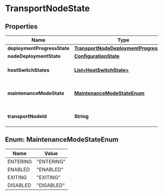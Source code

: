 # TransportNodeState

## Properties
Name | Type | Description | Notes
------------ | ------------- | ------------- | -------------
**deploymentProgressState** | [**TransportNodeDeploymentProgressState**](TransportNodeDeploymentProgressState.md) |  |  [optional]
**nodeDeploymentState** | [**ConfigurationState**](ConfigurationState.md) |  |  [optional]
**hostSwitchStates** | [**List&lt;HostSwitchState&gt;**](HostSwitchState.md) | States of HostSwitches on the host |  [optional]
**maintenanceModeState** | [**MaintenanceModeStateEnum**](#MaintenanceModeStateEnum) | the present realized maintenance mode state |  [optional]
**transportNodeId** | **String** | Unique Id of the TransportNode |  [optional]

<a name="MaintenanceModeStateEnum"></a>
## Enum: MaintenanceModeStateEnum
Name | Value
---- | -----
ENTERING | &quot;ENTERING&quot;
ENABLED | &quot;ENABLED&quot;
EXITING | &quot;EXITING&quot;
DISABLED | &quot;DISABLED&quot;
